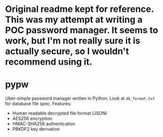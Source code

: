 Original readme kept for reference. This was my attempt at writing a POC
password manager. It seems to work, but I'm not really sure it is actually
secure, so I wouldn't recommend using it.
=================================================
# pypw
Uber-simple password manager written in Python.
Look at `db_format.txt` for database file spec.
Features:
- Human readable decrypted file format (JSON)
- AES256 encryption
- HMAC-SHA256 authentication
- PBKDF2 key derivation
